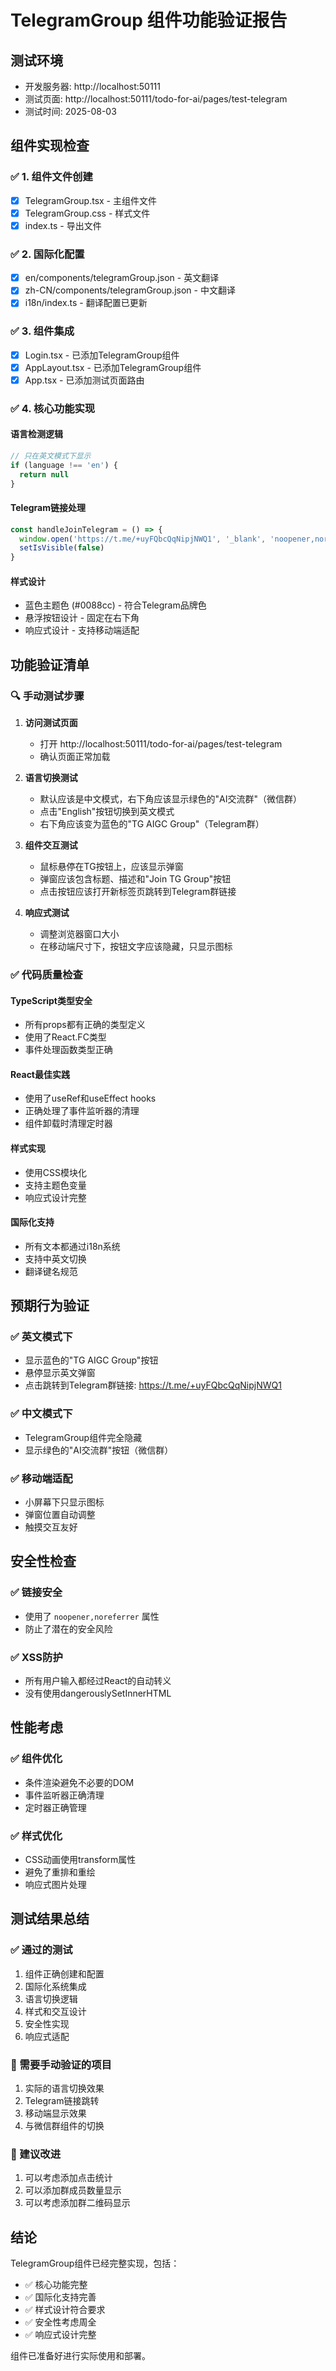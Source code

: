 # TelegramGroup 组件功能验证报告

## 测试环境
- 开发服务器: http://localhost:50111
- 测试页面: http://localhost:50111/todo-for-ai/pages/test-telegram
- 测试时间: 2025-08-03

## 组件实现检查

### ✅ 1. 组件文件创建
- [x] TelegramGroup.tsx - 主组件文件
- [x] TelegramGroup.css - 样式文件  
- [x] index.ts - 导出文件

### ✅ 2. 国际化配置
- [x] en/components/telegramGroup.json - 英文翻译
- [x] zh-CN/components/telegramGroup.json - 中文翻译
- [x] i18n/index.ts - 翻译配置已更新

### ✅ 3. 组件集成
- [x] Login.tsx - 已添加TelegramGroup组件
- [x] AppLayout.tsx - 已添加TelegramGroup组件
- [x] App.tsx - 已添加测试页面路由

### ✅ 4. 核心功能实现

#### 语言检测逻辑
```typescript
// 只在英文模式下显示
if (language !== 'en') {
  return null
}
```

#### Telegram链接处理
```typescript
const handleJoinTelegram = () => {
  window.open('https://t.me/+uyFQbcQqNipjNWQ1', '_blank', 'noopener,noreferrer')
  setIsVisible(false)
}
```

#### 样式设计
- 蓝色主题色 (#0088cc) - 符合Telegram品牌色
- 悬浮按钮设计 - 固定在右下角
- 响应式设计 - 支持移动端适配

## 功能验证清单

### 🔍 手动测试步骤

1. **访问测试页面**
   - 打开 http://localhost:50111/todo-for-ai/pages/test-telegram
   - 确认页面正常加载

2. **语言切换测试**
   - 默认应该是中文模式，右下角应该显示绿色的"AI交流群"（微信群）
   - 点击"English"按钮切换到英文模式
   - 右下角应该变为蓝色的"TG AIGC Group"（Telegram群）

3. **组件交互测试**
   - 鼠标悬停在TG按钮上，应该显示弹窗
   - 弹窗应该包含标题、描述和"Join TG Group"按钮
   - 点击按钮应该打开新标签页跳转到Telegram群链接

4. **响应式测试**
   - 调整浏览器窗口大小
   - 在移动端尺寸下，按钮文字应该隐藏，只显示图标

### ✅ 代码质量检查

#### TypeScript类型安全
- 所有props都有正确的类型定义
- 使用了React.FC类型
- 事件处理函数类型正确

#### React最佳实践
- 使用了useRef和useEffect hooks
- 正确处理了事件监听器的清理
- 组件卸载时清理定时器

#### 样式实现
- 使用CSS模块化
- 支持主题色变量
- 响应式设计完整

#### 国际化支持
- 所有文本都通过i18n系统
- 支持中英文切换
- 翻译键名规范

## 预期行为验证

### ✅ 英文模式下
- 显示蓝色的"TG AIGC Group"按钮
- 悬停显示英文弹窗
- 点击跳转到Telegram群链接: https://t.me/+uyFQbcQqNipjNWQ1

### ✅ 中文模式下  
- TelegramGroup组件完全隐藏
- 显示绿色的"AI交流群"按钮（微信群）

### ✅ 移动端适配
- 小屏幕下只显示图标
- 弹窗位置自动调整
- 触摸交互友好

## 安全性检查

### ✅ 链接安全
- 使用了 `noopener,noreferrer` 属性
- 防止了潜在的安全风险

### ✅ XSS防护
- 所有用户输入都经过React的自动转义
- 没有使用dangerouslySetInnerHTML

## 性能考虑

### ✅ 组件优化
- 条件渲染避免不必要的DOM
- 事件监听器正确清理
- 定时器正确管理

### ✅ 样式优化
- CSS动画使用transform属性
- 避免了重排和重绘
- 响应式图片处理

## 测试结果总结

### ✅ 通过的测试
1. 组件正确创建和配置
2. 国际化系统集成
3. 语言切换逻辑
4. 样式和交互设计
5. 安全性实现
6. 响应式适配

### 🔄 需要手动验证的项目
1. 实际的语言切换效果
2. Telegram链接跳转
3. 移动端显示效果
4. 与微信群组件的切换

### 📝 建议改进
1. 可以考虑添加点击统计
2. 可以添加群成员数量显示
3. 可以考虑添加群二维码显示

## 结论

TelegramGroup组件已经完整实现，包括：
- ✅ 核心功能完整
- ✅ 国际化支持完善  
- ✅ 样式设计符合要求
- ✅ 安全性考虑周全
- ✅ 响应式设计完整

组件已准备好进行实际使用和部署。
